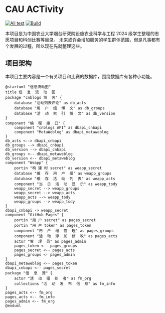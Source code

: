 # CAU ACTivity

[![All test](https://github.com/caufande/act/actions/workflows/test-all.yml/badge.svg)](https://github.com/caufande/act/actions/workflows/test-all.yml)
[![Build](https://github.com/caufande/act/actions/workflows/dobuild.yml/badge.svg)](https://github.com/caufande/act/actions/workflows/dobuild.yml)

<!-- [项目网址](https://caufande.github.io/act/) -->

本项目是为中国农业大学烟台研究院设施农业科学与工程 2024 级学生整理的志愿项目和科创比赛等目录。
未来或许会增加服务的学生群体范围，但是凡事都有个发展的过程，所以现在先就整理这些。

## 项目架构

本项目主要内容是一个有关项目和比赛的数据库，围绕数据库有各种小功能。

```plantuml
@startuml "信息流动图"
title 信  息  流  动  图
package "cnblogs 博  客" {
	database "活动列表评论" as db_acts
	database "用  户  组  博  文" as db_groups
	database "活  动  索  引  博  文" as db_version
}
component "编  程  接  口" {
	component "cnblogs API" as dbapi_cnbapi
	component "MetaWeblog" as dbapi_metaweblog
}
db_acts <--> dbapi_cnbapi
db_groups --> dbapi_cnbapi
db_version --> dbapi_cnbapi
db_groups <-- dbapi_metaweblog
db_version <-- dbapi_metaweblog
component "Weapp" {
	portin "构 建 时 secret" as weapp_secret
	database "缓  存  用  户  组" as weapp_groups
	database "缓  存  活  动  列  表" as weapp_acts
	component "当  日  活  动  显  示" as weapp_tody
	weapp_secret --> weapp_groups
	weapp_secret --> weapp_acts
	weapp_acts --> weapp_tody
	weapp_groups --> weapp_tody
}
dbapi_cnbapi -> weapp_secret
component "GitHub Pages" {
	portin "用 户 secret" as pages_secret
	portin "用 户 token" as pages_token
	component "用  户  组  管  理" as pages_groups
	component "活  动  添  加  修  改" as pages_acts
	actor "管  理  员" as pages_admin
	pages_token <-- pages_groups
	pages_secret <-- pages_acts
	pages_groups <- pages_admin
}
dbapi_metaweblog <-- pages_token
dbapi_cnbapi <-- pages_secret
package "信  息  源" {
	actor "活  动  组  织  者" as fm_org
	collections "活  动  发  布  信  息" as fm_info
}
pages_acts <-- fm_org
pages_acts <-- fm_info
pages_admin <-- fm_org
@enduml
```
